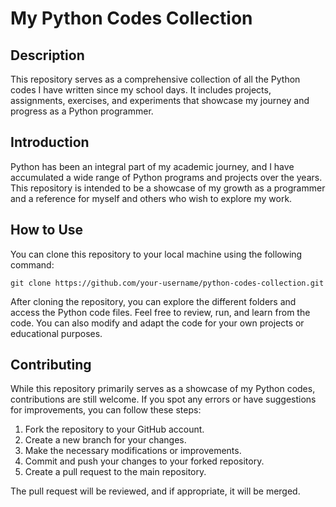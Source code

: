 # My Python Codes Collection

## Description

This repository serves as a comprehensive collection of all the Python codes I have written since my school days. It includes projects, assignments, exercises, and experiments that showcase my journey and progress as a Python programmer.


## Introduction

Python has been an integral part of my academic journey, and I have accumulated a wide range of Python programs and projects over the years. This repository is intended to be a showcase of my growth as a programmer and a reference for myself and others who wish to explore my work.


## How to Use

You can clone this repository to your local machine using the following command:

```
git clone https://github.com/your-username/python-codes-collection.git
```

After cloning the repository, you can explore the different folders and access the Python code files. Feel free to review, run, and learn from the code. You can also modify and adapt the code for your own projects or educational purposes.

## Contributing

While this repository primarily serves as a showcase of my Python codes, contributions are still welcome. If you spot any errors or have suggestions for improvements, you can follow these steps:

1. Fork the repository to your GitHub account.
2. Create a new branch for your changes.
3. Make the necessary modifications or improvements.
4. Commit and push your changes to your forked repository.
5. Create a pull request to the main repository.

The pull request will be reviewed, and if appropriate, it will be merged.
